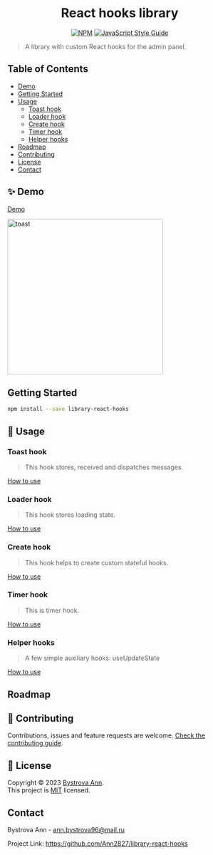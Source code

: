 <h1 align="center">React hooks library</h1>

<div align="center">

  [![NPM](https://img.shields.io/npm/v/library-react-hooks.svg)](https://www.npmjs.com/package/library-react-hooks)
  [![JavaScript Style Guide](https://img.shields.io/badge/code_style-standard-brightgreen.svg)](https://standardjs.com)

</div>

> A library with custom React hooks for the admin panel.

## Table of Contents

- [Demo](#demo)
- [Getting Started](#getting_started)
- [Usage](#usage)
  - [Toast hook](#toast_hook)
  - [Loader hook](#loader_hook)
  - [Create hook](#create_hook)
  - [Timer hook](#timer_hook)
  - [Helper hooks](#helper_hooks)
- [Roadmap](#roadmap)
- [Contributing](#contributing)
- [License](#license)
- [Contact](#contact)


## ✨ Demo <a name = "demo"></a>

[Demo](https://ann2827.github.io/library-react-hooks/)

<img width="349" alt="toast" src="https://user-images.githubusercontent.com/32645809/151684893-775dd2a3-6e22-4244-8f5e-4236b0f39900.png">

## Getting Started <a name = "getting_started"></a>

```sh
npm install --save library-react-hooks
```

## 🚀 Usage <a name = "usage"></a>

### Toast hook <a name = "toast_hook"></a>

> This hook stores, received and dispatches messages.

[How to use](https://github.com/Ann2827/library-react-hooks/blob/main/src/hooks/toast/README.md)

### Loader hook <a name = "loader_hook"></a>

> This hook stores loading state.

[How to use](https://github.com/Ann2827/library-react-hooks/blob/main/src/hooks/loader/README.md)

### Create hook <a name = "create_hook"></a>

> This hook helps to create custom stateful hooks.

[How to use](https://github.com/Ann2827/library-react-hooks/blob/main/src/hooks/create/README.md)

### Timer hook <a name = "timer_hook"></a>

> This is timer hook.

[How to use](https://github.com/Ann2827/library-react-hooks/blob/main/src/hooks/timer/README.md)

### Helper hooks <a name = "helper_hooks"></a>

> A few simple auxiliary hooks: useUpdateState

[How to use](https://github.com/Ann2827/library-react-hooks/blob/main/src/hooks/helper/README.md)

## Roadmap <a name = "roadmap"></a>

## 🤝 Contributing <a name = "contributing"></a>

Contributions, issues and feature requests are welcome.
[Check the contributing guide](./CONTRIBUTING.md).

## 📝 License <a name = "license"></a>

Copyright © 2023 [Bystrova Ann](https://github.com/Ann2827).<br />
This project is [MIT](https://github.com/Ann2827/library-react-hooks/blob/main/LICENSE) licensed.

## Contact <a name = "contact"></a>

Bystrova Ann - ann.bystrova96@mail.ru

Project Link: https://github.com/Ann2827/library-react-hooks
